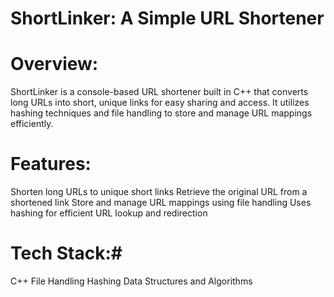 # ShortLinker: A Simple URL Shortener #

# Overview: #
ShortLinker is a console-based URL shortener built in C++ that converts long URLs into short, unique links for easy sharing and access. It utilizes hashing techniques and file handling to store and manage URL mappings efficiently.

# Features: #
Shorten long URLs to unique short links
Retrieve the original URL from a shortened link
Store and manage URL mappings using file handling
Uses hashing for efficient URL lookup and redirection

# Tech Stack:#
C++
File Handling
Hashing
Data Structures and Algorithms
